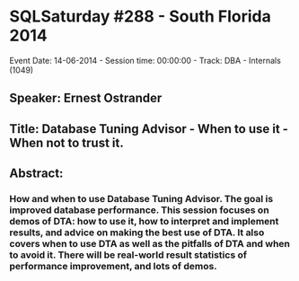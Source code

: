 # SQLSaturday #288 - South Florida 2014
Event Date: 14-06-2014 - Session time: 00:00:00 - Track:  DBA - Internals (1049)
## Speaker: Ernest Ostrander
## Title: Database Tuning Advisor - When to use it - When not to trust it.
## Abstract:
### How and when to use Database Tuning Advisor. The goal is improved database performance. This session focuses on demos of DTA: how to use it, how to interpret and implement results, and advice on making the best use of DTA. It also covers when to use DTA as well as the pitfalls of DTA and when to avoid it. There will be real-world result statistics of performance improvement, and lots of demos.
